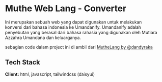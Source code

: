# Muthe Web Lang - Converter

Ini merupakan sebuah web yang dapat digunakan untuk melakukan konversi dari bahasa indonesia ke Umandanify.
Umandanify adalah penyebutan yang berasal dari bahasa rahasia yang digunakan oleh Mutiara Azzahra Umandana dan keluarganya.

sebagian code dalam project ini di ambil dari [MutheLang by @dandyraka](https://github.com/dandyraka/MutheLang)
## Tech Stack

**Client:** html, javascript, tailwindcss (daisyui)
